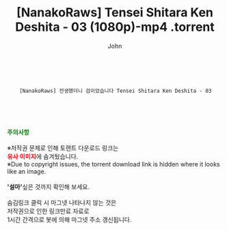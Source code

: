﻿---
layout: post
title:  "                   [NanakoRaws] Tensei Shitara Ken Deshita - 03 (1080p)-mp4                .torrent"
author: John
categories: [ 애니/만화 ]
tags: [  ]
image:  
description: "                   [NanakoRaws] Tensei Shitara Ken Deshita - 03 (1080p)-mp4                 torrent 정보 공유"
toc: true
toc_sticky: true
---

<br>

        [NanakoRaws] 전생했더니 검이었습니다 Tensei Shitara Ken Deshita - 03    
    
<br><br><br>
<p data-ke-size="size16"><b><span style="color: green;">주의사항</span></b><br /><br />※저작권 문제로 인해 토렌트 다운로드 링크는<br /><b><span style="color: red;">유사 이미지</span></b>에 숨겨뒀습니다.<br />※Due to copyright issues, the torrent download link is hidden where it looks like an image.<br /><br /><b>'설마'</b>싶은 것까지 확인해 보세요.<br /><br />숨김링크 클릭 시 마그넷 나타나지 않는 것은<br />저작권으로 인한 링크만료 자료로<br />1시간 간격으로 봇에 의해 마그넷 주소 갱신됩니다.</p>

